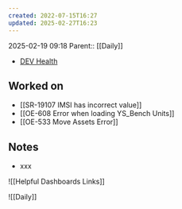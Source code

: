 ```yaml
---
created: 2022-07-15T16:27
updated: 2025-02-27T16:23
---
```

2025-02-19 09:18
Parent:: [[Daily]] 

- [DEV Health](https://health-configdev.mixtelematics.com/public/mapshow.htm?id=2001&mapid=1A35514B-E08F-4B7C-90B8-CD1774AE8CA3)

## Worked on

- [[SR-19107 IMSI has incorrect value]]
- [[OE-608 Error when loading YS_Bench Units]]
- [[OE-533 Move Assets Error]]

## Notes

- xxx

![[Helpful Dashboards Links]]

![[Daily]]
